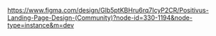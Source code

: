 https://www.figma.com/design/Glb5ptKBHru6rq7IcyP2CR/Positivus-Landing-Page-Design-(Community)?node-id=330-1194&node-type=instance&m=dev